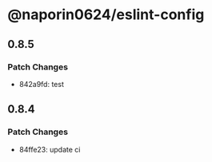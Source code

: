 # @naporin0624/eslint-config

## 0.8.5

### Patch Changes

- 842a9fd: test

## 0.8.4

### Patch Changes

- 84ffe23: update ci
